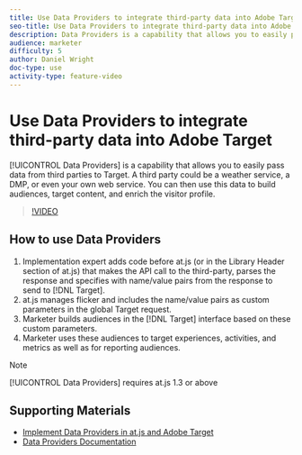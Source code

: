 ```yaml
---
title: Use Data Providers to integrate third-party data into Adobe Target
seo-title: Use Data Providers to integrate third-party data into Adobe Target
description: Data Providers is a capability that allows you to easily pass data from third parties to Target.  A third party could be a weather service, a DMP, or even your own web service. You can then use this data to build audiences, target content, and enrich the visitor profile.
audience: marketer
difficulty: 5
author: Daniel Wright
doc-type: use
activity-type: feature-video
---
```


# Use Data Providers to integrate third-party data into Adobe Target

[!UICONTROL Data Providers] is a capability that allows you to easily pass data from third parties to Target.  A third party could be a weather service, a DMP, or even your own web service. You can then use this data to build audiences, target content, and enrich the visitor profile.

>[!VIDEO](https://video.tv.adobe.com/v/22349/?quality=12)

## How to use Data Providers

1. Implementation expert adds code before at.js (or in the Library Header section of at.js) that makes the API call to the third-party, parses the response and specifies with name/value pairs from the response to send to [!DNL Target].
1. at.js manages flicker and includes the name/value pairs as custom parameters in the global Target request.
1. Marketer builds audiences in the [!DNL Target] interface based on these custom parameters.
1. Marketer uses these audiences to target experiences, activities, and metrics as well as for reporting audiences.

>[!NOTE]
>
>[!UICONTROL Data Providers] requires at.js 1.3 or above

## Supporting Materials

* [Implement Data Providers in at.js and Adobe Target](implement-data-providers-to-integrate-third-party-data.md)
* [Data Providers Documentation](https://docs.adobe.com/content/help/en/target/using/implement-target/client-side/functions-overview/targetgobalsettings.html#data-providers)